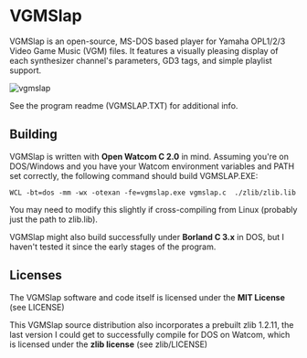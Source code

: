 # VGMSlap
VGMSlap is an open-source, MS-DOS based player for Yamaha OPL1/2/3 Video Game
Music (VGM) files.  It features a visually pleasing display of each synthesizer
channel's parameters, GD3 tags, and simple playlist support.

![vgmslap](https://github.com/MrKsoft/vgmslap/assets/10276605/1a042cd7-5fbe-4780-a3a5-d1f6a9e5f0fe)

See the program readme (VGMSLAP.TXT) for additional info.

## Building

VGMSlap is written with **Open Watcom C 2.0** in mind.  Assuming you're on DOS/Windows and you have your Watcom environment variables and PATH set correctly, the following command should build VGMSLAP.EXE:

    WCL -bt=dos -mm -wx -otexan -fe=vgmslap.exe vgmslap.c  ./zlib/zlib.lib

You may need to modify this slightly if cross-compiling from Linux (probably just the path to zlib.lib).

VGMSlap might also build successfully under **Borland C 3.x** in DOS, but I haven't tested it since the early stages of the program.

## Licenses

The VGMSlap software and code itself is licensed under the **MIT License** (see LICENSE)

This VGMSlap source distribution also incorporates a prebuilt zlib 1.2.11, the last version I could get to successfully compile for DOS on Watcom, which is licensed under the **zlib license** (see zlib/LICENSE)
